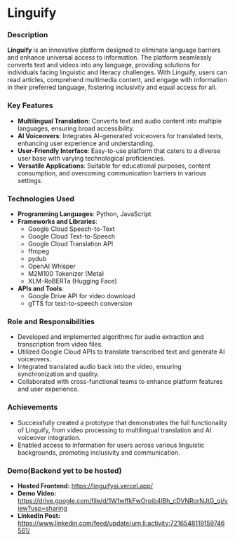 # Linguify

### Description
**Linguify** is an innovative platform designed to eliminate language barriers and enhance universal access to information. The platform seamlessly converts text and videos into any language, providing solutions for individuals facing linguistic and literacy challenges. With Linguify, users can read articles, comprehend multimedia content, and engage with information in their preferred language, fostering inclusivity and equal access for all.

### Key Features
- **Multilingual Translation**: Converts text and audio content into multiple languages, ensuring broad accessibility.
- **AI Voiceovers**: Integrates AI-generated voiceovers for translated texts, enhancing user experience and understanding.
- **User-Friendly Interface**: Easy-to-use platform that caters to a diverse user base with varying technological proficiencies.
- **Versatile Applications**: Suitable for educational purposes, content consumption, and overcoming communication barriers in various settings.

### Technologies Used
- **Programming Languages**: Python, JavaScript
- **Frameworks and Libraries**: 
  - Google Cloud Speech-to-Text
  - Google Cloud Text-to-Speech
  - Google Cloud Translation API
  - ffmpeg
  - pydub
  - OpenAI Whisper
  - M2M100 Tokenizer (Meta)
  - XLM-RoBERTa (Hugging Face)
- **APIs and Tools**: 
  - Google Drive API for video download
  - gTTS for text-to-speech conversion

### Role and Responsibilities
- Developed and implemented algorithms for audio extraction and transcription from video files.
- Utilized Google Cloud APIs to translate transcribed text and generate AI voiceovers.
- Integrated translated audio back into the video, ensuring synchronization and quality.
- Collaborated with cross-functional teams to enhance platform features and user experience.

### Achievements
- Successfully created a prototype that demonstrates the full functionality of Linguify, from video processing to multilingual translation and AI voiceover integration.
- Enabled access to information for users across various linguistic backgrounds, promoting inclusivity and communication.

### Demo(Backend yet to be hosted)
- **Hosted Frontend:** https://linguifyai.vercel.app/
- **Demo Video:** https://drive.google.com/file/d/1W1wffkFwOrpib4lBh_cDVNRorNJtG_qi/view?usp=sharing
- **LinkedIn Post:** https://www.linkedin.com/feed/update/urn:li:activity:7216548119159746561/
